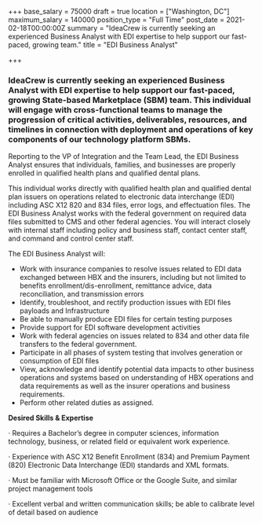 +++
base_salary = 75000
draft = true
location = ["Washington, DC"]
maximum_salary = 140000
position_type = "Full Time"
post_date = 2021-02-18T00:00:00Z
summary = "IdeaCrew is currently seeking an experienced Business Analyst with EDI expertise to help support our fast-paced, growing team."
title = "EDI Business Analyst"

+++
### IdeaCrew is currently seeking an experienced Business Analyst with EDI expertise to help support our fast-paced, growing State-based Marketplace (SBM) team. This individual will engage with cross-functional teams to manage the progression of critical activities, deliverables, resources, and timelines in connection with deployment and operations of key components of our technology platform SBMs.

Reporting to the VP of Integration and the Team Lead, the EDI Business Analyst ensures that individuals, families, and businesses are properly enrolled in qualified health plans and qualified dental plans.  
  
This individual works directly with qualified health plan and qualified dental plan issuers on operations related to electronic data interchange (EDI) including ASC X12 820 and 834 files, error logs, and effectuation files. The EDI Business Analyst works with the federal government on required data files submitted to CMS and other federal agencies. You will interact closely with internal staff including policy and business staff, contact center staff, and command and control center staff. 

The EDI Business Analyst will:

* Work with insurance companies to resolve issues related to EDI data exchanged between HBX and the insurers, including but not limited to benefits enrollment/dis-enrollment, remittance advice, data reconciliation, and transmission errors
* Identify, troubleshoot, and rectify production issues with EDI files payloads and Infrastructure
* Be able to manually produce EDI files for certain testing purposes
* Provide support for EDI software development activities
* Work with federal agencies on issues related to 834 and other data file transfers to the federal government.
* Participate in all phases of system testing that involves generation or consumption of EDI files
* View, acknowledge and identify potential data impacts to other business operations and systems based on understanding of HBX operations and data requirements as well as the insurer operations and business requirements.
* Perform other related duties as assigned.

**Desired Skills & Expertise**

· Requires a Bachelor’s degree in computer sciences, information technology, business, or related field or equivalent work experience.

· Experience with ASC X12 Benefit Enrollment (834) and Premium Payment (820) Electronic Data Interchange (EDI) standards and XML formats.

· Must be familiar with Microsoft Office or the Google Suite, and similar project management tools

· Excellent verbal and written communication skills; be able to calibrate level of detail based on audience